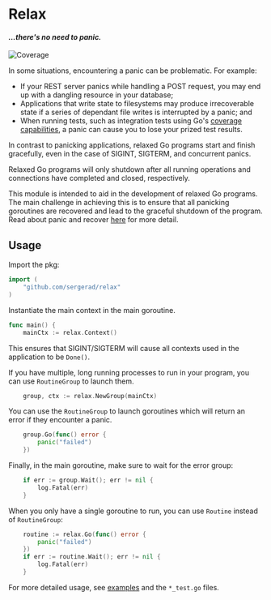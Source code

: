 # Relax
#### *...there's no need to panic.*

![Coverage](https://img.shields.io/badge/Coverage-100.0%25-brightgreen)

In some situations, encountering a panic can be problematic. For example:
* If your REST server panics while handling a POST request, you may end up with a dangling resource in your database;
* Applications that write state to filesystems may produce irrecoverable state if a series of dependant file writes is interrupted by a panic; and
* When running tests, such as integration tests using Go's [coverage capabilities](https://go.dev/testing/coverage/#panicprof), a panic can cause you to lose your prized test results.

In contrast to panicking applications, relaxed Go programs start and finish gracefully, even in the case of SIGINT, SIGTERM, and concurrent panics.

Relaxed Go programs will only shutdown after all running operations and connections have completed and closed, respectively.

This module is intended to aid in the development of relaxed Go programs. The main challenge in achieving this is to ensure that all panicking goroutines are recovered and lead to the graceful shutdown of the program. Read about panic and recover [here](https://go.dev/blog/defer-panic-and-recover) for more detail.

## Usage

Import the pkg:

```Go
import (
	"github.com/sergerad/relax"
)
```

Instantiate the main context in the main goroutine.

```Go
func main() {
	mainCtx := relax.Context()
```

This ensures that SIGINT/SIGTERM will cause all contexts used in the application to be `Done()`.

If you have multiple, long running processes to run in your program, you can use `RoutineGroup` to launch them.

```Go
	group, ctx := relax.NewGroup(mainCtx)
```

You can use the `RoutineGroup` to launch goroutines which will return an error if they encounter a panic.
```Go
	group.Go(func() error {
		panic("failed")
	})
```

Finally, in the main goroutine, make sure to wait for the error group:

```Go
	if err := group.Wait(); err != nil {
		log.Fatal(err)
	}
```

When you only have a single goroutine to run, you can use `Routine` instead of `RoutineGroup`:

```Go
	routine := relax.Go(func() error {
		panic("failed")
	})
	if err := routine.Wait(); err != nil {
		log.Fatal(err)
	}
```

For more detailed usage, see [examples](./examples/) and the `*_test.go` files.

